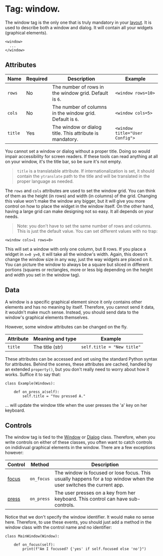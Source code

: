 # Tag: window.

The window tag is the only one that is truly mandatory in your
[layout](../overview.md).  It is used to describe both a window and
dialog.  It will contain all your widgets (graphical elements).

```
<window>
  ...
</window>
```

## Attributes

| Name         | Required | Description              | Example     |
| ------------ | -------- | ------------------------ | ----------- |
| `rows` | No | The number of rows in the window grid. Default is `6`. | `<window rows=10>` |
| `cols` | No | The number of columns in the window grid. Default is `6`. | `<window cols=5>` |
| `title` | Yes | The window or dialog title.  This attribute is mandatory. | `<window title="User Config">` |

You cannot set a window or dialog without a proper title.  Doing so
would impair accessibility for screen readers.  If these tools can
read anything at all on your window, it's the title bar, so be sure
it's not empty.

> `title` is a translatable attribute.  If internationalization is
  set, it should contain the `ytranslate` path to the title and will
  be translated in the proper language as needed.

The `rows` and `cols` attributes are used to set the window grid.  You
can think of them as the height (in rows) and width (in columns) of the
grid.  Changing this value won't make the window any bigger, but
it will give you more control on how to place the widget in the window
itself.  On the other hand, having a large grid can make designing not
so easy.  It all depends on your needs.

> Note: you don't have to set the same number of rows and columns.
  This is just the default value.  You can set different values with no
  trap:

```
<window cols=1 rows=8>
```

This will set a window with only one column, but 8 rows.  If you place
a widget in `x=0 y=0`, it will take all the window's width.  Again,
this doesn't change the window size in any way, just the way widgets
are placed on it.  You can picture the window to always be a
square but sliced in different portions (squares or rectangles, more
or less big depending on the height and width you set in the window
tag).

## Data

A window is a specific graphical element since it only contains other
elements and has no meaning by itself.  Therefore, you cannot send
it data, it wouldn't make much sense.  Instead, you should
send data to the window's graphical elements themselves.

However, some window attributes can be changed on the fly.

| Attribute      | Meaning and type | Example                     |
| -------------- | ---------------- | --------------------------- |
| `title` | The title (str) | `self.title = "New title"` |

These attributes can be accessed and set using the standard Python
syntax for attributes.  Behind the scenes, these attributes are cached,
handled by an extended `property()`, but you don't really need to
worry about how it works.  Suffice it to say that:

    class Example(Windows):

        def on_press_a(self):
            self.title = "You pressed A."

... will update the window title when the user presses the 'a' key
on her keyboard.

## Controls

The window tag is tied to the [Window](/class/Window.md) or
[Dialog](/class/Dialog.md) class.  Therefore, when you write controls
on either of these classes, you often want to catch controls on
indidivual graphical elements in the window.  There are a few exceptions
however:

| Control                       | Method       | Description       |
| ----------------------------- | ------------ | ----------------- |
| [focus](/control/focus.md) | `on_focus` | The window is focused or lose focus.  This usually happens for a top window when the user switches the current app. |
| [press](/control/press.md) | `on_press` | The user presses on a key from her keyboard.  This control can have sub-controls. |

Notice that we don't specify the window identifier.  It would make
no sense here.  Therefore, to use these events, you should just add a
method in the window class with the control name and no identifier:

    class MainWindow(Window):

        def on_focus(self):
            print(f"Am I focused? {'yes' if self.focused else 'no'}")

